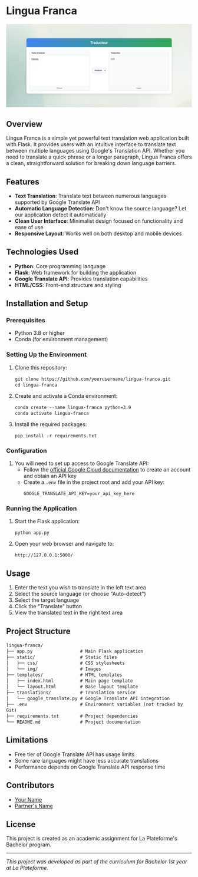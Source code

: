 # Lingua Franca

![Application Preview](static/img/result.png)

## Overview

Lingua Franca is a simple yet powerful text translation web application built with Flask. It provides users with an intuitive interface to translate text between multiple languages using Google's Translation API. Whether you need to translate a quick phrase or a longer paragraph, Lingua Franca offers a clean, straightforward solution for breaking down language barriers.

## Features

- **Text Translation**: Translate text between numerous languages supported by Google Translate API
- **Automatic Language Detection**: Don't know the source language? Let our application detect it automatically
- **Clean User Interface**: Minimalist design focused on functionality and ease of use
- **Responsive Layout**: Works well on both desktop and mobile devices

## Technologies Used

- **Python**: Core programming language
- **Flask**: Web framework for building the application
- **Google Translate API**: Provides translation capabilities
- **HTML/CSS**: Front-end structure and styling

## Installation and Setup

### Prerequisites

- Python 3.8 or higher
- Conda (for environment management)

### Setting Up the Environment

1. Clone this repository:
   ```
   git clone https://github.com/yourusername/lingua-franca.git
   cd lingua-franca
   ```

2. Create and activate a Conda environment:
   ```
   conda create --name lingua-franca python=3.9
   conda activate lingua-franca
   ```

3. Install the required packages:
   ```
   pip install -r requirements.txt
   ```

### Configuration

1. You will need to set up access to Google Translate API:
   - Follow the [official Google Cloud documentation](https://cloud.google.com/translate/docs/setup) to create an account and obtain an API key
   - Create a `.env` file in the project root and add your API key:
     ```
     GOOGLE_TRANSLATE_API_KEY=your_api_key_here
     ```

### Running the Application

1. Start the Flask application:
   ```
   python app.py
   ```

2. Open your web browser and navigate to:
   ```
   http://127.0.0.1:5000/
   ```

## Usage

1. Enter the text you wish to translate in the left text area
2. Select the source language (or choose "Auto-detect")
3. Select the target language
4. Click the "Translate" button
5. View the translated text in the right text area

## Project Structure

```
lingua-franca/
├── app.py                  # Main Flask application
├── static/                 # Static files
│   ├── css/                # CSS stylesheets
│   └── img/                # Images
├── templates/              # HTML templates
│   ├── index.html          # Main page template
│   └── layout.html         # Base layout template
├── translations/           # Translation service
│   └── google_translate.py # Google Translate API integration
├── .env                    # Environment variables (not tracked by Git)
├── requirements.txt        # Project dependencies
└── README.md               # Project documentation
```

## Limitations

- Free tier of Google Translate API has usage limits
- Some rare languages might have less accurate translations
- Performance depends on Google Translate API response time

## Contributors

- [Your Name](https://github.com/yourusername)
- [Partner's Name](https://github.com/partnerusername)

## License

This project is created as an academic assignment for La Plateforme's Bachelor program. 

---

*This project was developed as part of the curriculum for Bachelor 1st year at La Plateforme.*
